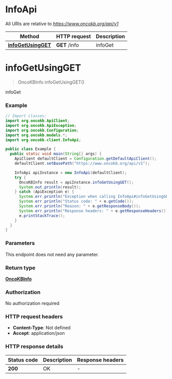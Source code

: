 # InfoApi

All URIs are relative to *https://www.oncokb.org/api/v1*

Method | HTTP request | Description
------------- | ------------- | -------------
[**infoGetUsingGET**](InfoApi.md#infoGetUsingGET) | **GET** /info | infoGet


<a name="infoGetUsingGET"></a>
# **infoGetUsingGET**
> OncoKBInfo infoGetUsingGET()

infoGet

### Example
```java
// Import classes:
import org.oncokb.ApiClient;
import org.oncokb.ApiException;
import org.oncokb.Configuration;
import org.oncokb.models.*;
import org.oncokb.client.InfoApi;

public class Example {
  public static void main(String[] args) {
    ApiClient defaultClient = Configuration.getDefaultApiClient();
    defaultClient.setBasePath("https://www.oncokb.org/api/v1");

    InfoApi apiInstance = new InfoApi(defaultClient);
    try {
      OncoKBInfo result = apiInstance.infoGetUsingGET();
      System.out.println(result);
    } catch (ApiException e) {
      System.err.println("Exception when calling InfoApi#infoGetUsingGET");
      System.err.println("Status code: " + e.getCode());
      System.err.println("Reason: " + e.getResponseBody());
      System.err.println("Response headers: " + e.getResponseHeaders());
      e.printStackTrace();
    }
  }
}
```

### Parameters
This endpoint does not need any parameter.

### Return type

[**OncoKBInfo**](OncoKBInfo.md)

### Authorization

No authorization required

### HTTP request headers

 - **Content-Type**: Not defined
 - **Accept**: application/json

### HTTP response details
| Status code | Description | Response headers |
|-------------|-------------|------------------|
**200** | OK |  -  |


